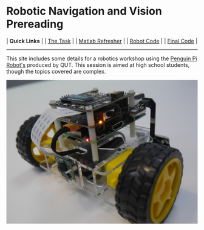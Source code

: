 # Robotic Navigation and Vision Prereading
|               **Quick Links**            |
|         [The Task](The_Task.md)         |
| [Matlab Refresher](Matlab_Refresher.md) |
|       [Robot Code](Robot_Code.md)       |
|       [Final Code](Final_Code.md)       |

---
This site includes some details for a robotics workshop using the [Penguin Pi Robot's](https://cirrusrobotics.com.au/products/penguinpi/) produced by QUT. This session is aimed at high school students, though the topics covered are complex. 

![P1080377](Attachments/P1080377.jpg)